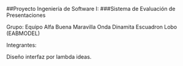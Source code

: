 ##Proyecto Ingeniería de Software I: 
###Sistema de Evaluación de Presentaciones

Grupo: Equipo Alfa Buena Maravilla Onda Dinamita Escuadron Lobo (EABMODEL)

Integrantes: 

Diseño interfaz por lambda ideas.
